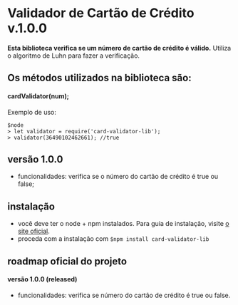 # Validador de Cartão de Crédito v.1.0.0

**Esta biblioteca verifica se um número de cartão de crédito é válido.**
Utiliza o algoritmo de Luhn para fazer a verificação.


## Os métodos utilizados na biblioteca são:

#### **cardValidator(num);**


Exemplo de uso:

```
$node
> let validator = require('card-validator-lib');
> validator(36490102462661); //true
```


## versão 1.0.0

- funcionalidades: verifica se o número do cartão de crédito é true ou false;

## instalação

- você deve ter o node + npm instalados. Para guia de instalação, visite [o site oficial](https://www.npmjs.com/get-npm).
- proceda com a instalação com `$npm install card-validator-lib`


## roadmap oficial do projeto

<!-- #### versão 2.0.0 (sem previsão)
-  -->

#### versão 1.0.0 (released)
- funcionalidades: verifica se número do cartão de crédito é true ou false.